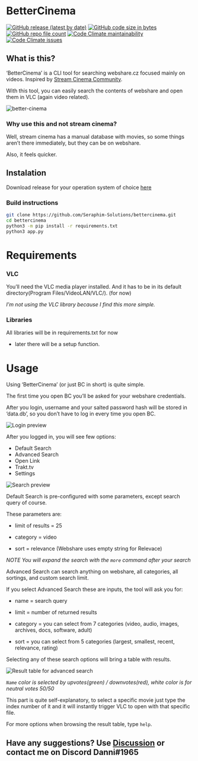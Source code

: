 # BetterCinema
[![GitHub release (latest by date)](https://img.shields.io/github/v/release/Seraphim-Solutions/bettercinema?style=for-the-badge)](https://github.com/Seraphim-Solutions/bettercinema/releases)
[![GitHub code size in bytes](https://img.shields.io/github/languages/code-size/Seraphim-Solutions/bettercinema?style=for-the-badge)](https://github.com/Seraphim-Solutions/bettercinema) 
[![GitHub repo file count](https://img.shields.io/github/directory-file-count/Seraphim-Solutions/bettercinema?style=for-the-badge)](https://github.com/Seraphim-Solutions/bettercinema) 
[![Code Climate maintainability](https://img.shields.io/codeclimate/maintainability/Seraphim-Solutions/bettercinema?style=for-the-badge)](https://codeclimate.com/github/Seraphim-Solutions/bettercinema/) 
[![Code Climate issues](https://img.shields.io/codeclimate/issues/Seraphim-Solutions/bettercinema?style=for-the-badge)](https://codeclimate.com/github/Seraphim-Solutions/bettercinema/)
## What is this?

‘BetterCinema’ is a CLI tool for searching webshare.cz focused mainly on videos. Inspired by [Stream Cinema Community](https://gitlab.com/stream-cinema-community).

With this tool, you can easily search the contents of webshare and open them in VLC (again video related).

![better-cinema](https://user-images.githubusercontent.com/34968650/185767066-e4d6ed7f-7795-4492-b643-62ae47e861ad.gif)

### Why use this and not stream cinema? 

Well, stream cinema has a manual database with movies, so some things aren’t there immediately, but they can be on webshare.

Also, it feels quicker.

## Instalation
Download release for your operation system of choice [here](https://github.com/Seraphim-Solutions/bettercinema/releases)

### Build instructions
```BASH
git clone https://github.com/Seraphim-Solutions/bettercinema.git
cd bettercinema
python3 -m pip install -r requirements.txt
python3 app.py
```
# Requirements

### VLC

You’ll need the VLC media player installed. And it has to be in its default directory(Program Files/VideoLAN/VLC/). (for now)

*I’m not using the VLC library because I find this more simple.*

### Libraries

All libraries will be in requirements.txt for now

- later there will be a setup function.

# Usage

Using ‘BetterCinema’ (or just BC in short) is quite simple.

The first time you open BC you’ll be asked for your webshare credentials.

After you login, username and your salted password hash will be stored in ‘data.db’, so you don’t have to log in every time you open BC.

![Login preview](https://i.imgur.com/mdUsdnd.png)

After you logged in, you will see few options:
- Default Search 
- Advanced Search
- Open Link
- Trakt.tv
- Settings

![Search preview](https://i.imgur.com/YhCveaD.png)

Default Search is pre-configured with some parameters, except search query of course.

These parameters are:

- limit of results = 25

- category = video

- sort = relevance (Webshare uses empty string for Relevace)

*NOTE You will expand the search with the `more` command after your search*

Advanced Search can search anything on webshare, all categories, all sortings, and custom search limit.

If you select Advanced Search these are inputs, the tool will ask you for:

- name = search query

- limit = number of returned results

- category = you can select from 7 categories (video, audio, images, archives, docs, software, adult)

- sort = you can select from 5 categories (largest, smallest, recent, relevance, rating)

Selecting any of these search options will bring a table with results.

![Result table for advanced search](https://i.imgur.com/6JqRGZx.png)

*`Name` color is selected by upvotes(green) / downvotes(red), white color is for neutral votes 50/50*

This part is quite self-explanatory, to select a specific movie just type the index number of it and it will instantly trigger VLC to open with that specific file.

For more options when browsing the result table, type `help`. 

## Have any suggestions? Use [Discussion](https://github.com/Seraphim-Solutions/bettercinema/discussions/categories/ideas) or contact me on Discord Danni#1965
